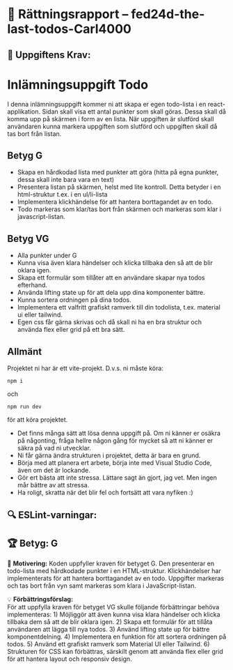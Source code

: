 # 📌 Rättningsrapport – fed24d-the-last-todos-Carl4000

## 🎯 Uppgiftens Krav:
# Inlämningsuppgift Todo

I denna inlämningsuppgift kommer ni att skapa er egen todo-lista i en react-applikation.
Sidan skall visa ett antal punkter som skall göras. Dessa skall då komma upp på skärmen i form av en lista. När uppgiften är slutförd skall användaren kunna markera uppgiften som slutförd och uppgiften skall då tas bort från listan.

## Betyg G

- Skapa en hårdkodad lista med punkter att göra (hitta på egna punkter, dessa skall inte bara vara en text)
- Presentera listan på skärmen, helst med lite kontroll. Detta betyder i en html-struktur t.ex. i en ul/li-lista
- Implementera klickhändelse för att hantera borttagandet av en todo.
- Todo markeras som klar/tas bort från skärmen och markeras som klar i javascript-listan.

## Betyg VG

- Alla punkter under G
- Kunna visa även klara händelser och klicka tillbaka den så att de blir oklara igen.
- Skapa ett formulär som tillåter att en användare skapar nya todos efterhand.
- Använda lifting state up för att dela upp dina komponenter bättre.
- Kunna sortera ordningen på dina todos.
- Implementera ett valfritt grafiskt ramverk till din todolista, t.ex. material ui eller tailwind.
- Egen css får gärna skrivas och då skall ni ha en bra struktur och använda flex eller grid på ett bra sätt.

## Allmänt

Projektet ni har är ett vite-projekt. D.v.s. ni måste köra:

```shell
npm i
```

och

```shell
npm run dev 
```

för att köra projektet.

- Det finns många sätt att lösa denna uppgift på. Om ni känner er osäkra på någonting, fråga hellre någon gång för mycket så att ni känner er säkra på vad ni utvecklar.
- Ni får gärna ändra strukturen i projektet, detta är bara en grund.
- Börja med att planera ert arbete, börja inte med Visual Studio Code, även om det är lockande.
- Gör ert bästa att inte stressa. Lättare sagt än gjort, jag vet. Men ingen mår bättre av att stressa.
- Ha roligt, skratta när det blir fel och fortsätt att vara nyfiken :)


## 🔍 ESLint-varningar:


## 🏆 **Betyg: G**
📌 **Motivering:** Koden uppfyller kraven för betyget G. Den presenterar en todo-lista med hårdkodade punkter i en HTML-struktur. Klickhändelser har implementerats för att hantera borttagandet av en todo. Uppgifter markeras och tas bort från vyn samt markeras som klara i JavaScript-listan.

💡 **Förbättringsförslag:**  
För att uppfylla kraven för betyget VG skulle följande förbättringar behöva implementeras: 1) Möjliggör att även kunna visa klara händelser och klicka tillbaka dem så att de blir oklara igen. 2) Skapa ett formulär för att tillåta användaren att lägga till nya todos. 3) Använd lifting state up för bättre komponentdelning. 4) Implementera en funktion för att sortera ordningen på todos. 5) Använd ett grafiskt ramverk som Material UI eller Tailwind. 6) Strukturen för CSS kan förbättras, särskilt genom att använda flex eller grid för att hantera layout och responsiv design.